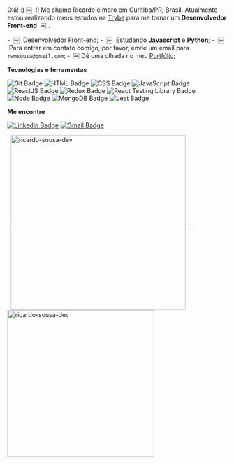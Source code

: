 Olá! :)
￼
 !! Me chamo Ricardo e moro em Curitiba/PR, Brasil. Atualmente estou realizando meus estudos na [Trybe](https://www.betrybe.com/) para me tornar um **Desenvolvedor Front-end** 
￼
.

- 
￼
 Desenvolvedor Front-end;
- 
￼
 Estudando **Javascript** e **Python**;
- 
￼
 Para entrar em contato comigo, por favor, envie um email para `rwmsousa@gmail.com`;
- 
￼
 Dê uma olhada no meu [Portfólio](https://www.ricardosousadev.com.br);

**Tecnologias e ferramentas**

![Git Badge](https://img.shields.io/badge/-Git-F05032?style=flat-square&logo=git&logoColor=white)
![HTML Badge](https://img.shields.io/badge/-HTML-E34F26?style=flat-square&logo=html5&logoColor=white)
![CSS Badge](https://img.shields.io/badge/-CSS-1572B6?style=flat-square&logo=css3&logoColor=white)
![JavaScript Badge](https://img.shields.io/badge/-JavaScript-yellow?style=flat-square&logo=JavaScript&logoColor=white)
![ReactJS Badge](https://img.shields.io/badge/-React-61DAFB?style=flat-square&logo=React&logoColor=black)
![Redux Badge](https://img.shields.io/badge/-Redux-764ABC?style=flat-square&logo=Redux&logoColor=white)
![React Testing Library Badge](https://img.shields.io/badge/-RTL-61DAFB?style=flat-square&logo=react&logoColor=black)
![Node Badge](https://img.shields.io/badge/-Node.js-339933?style=flat-square&logo=node.js&logoColor=white)
![MongoDB Badge](https://img.shields.io/badge/-MongoDB-47A248?style=flat-square&logo=mongodb&logoColor=white)
![Jest Badge](https://img.shields.io/badge/-Jest-C21325?style=flat-square&logo=jest&logoColor=white)

**Me encontre**

[![Linkedin Badge](https://img.shields.io/badge/-LinkedIn-0077B5?style=flat-square&logo=Linkedin&logoColor=white&link=https://www.linkedin.com/in/rwmsousa/)](https://www.linkedin.com/in/fcosta-dev/)
[![Gmail Badge](https://img.shields.io/badge/-Gmail-D14836?style=flat-square&logo=Gmail&logoColor=white&link=mailto:rwmsousa@gmail.com)](mailto:rwmsousa@gmail.com)

<a href="https://github.com/ricardo-sousa-dev">
  <img align="center" width="400px" src="https://github-readme-stats.vercel.app/api?username=ricardo-sousa-dev&show_icons=true" alt="ricardo-sousa-dev" />
</a>
<a href="https://github.com/ricardo-sousa-dev">
  <img align="center" width="336px" src="https://github-readme-stats.vercel.app/api/top-langs/?username=ricardo-sousa-dev&layout=compact" alt="ricardo-sousa-dev" />
</a>
